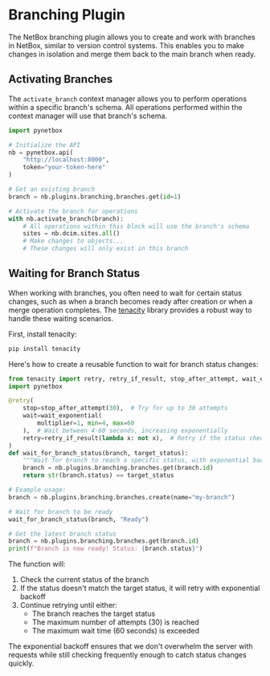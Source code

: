# Branching Plugin

The NetBox branching plugin allows you to create and work with branches in NetBox, similar to version control systems. This enables you to make changes in isolation and merge them back to the main branch when ready.

## Activating Branches

The `activate_branch` context manager allows you to perform operations within a specific branch's schema. All operations performed within the context manager will use that branch's schema.

```python
import pynetbox

# Initialize the API
nb = pynetbox.api(
    "http://localhost:8000",
    token="your-token-here"
)

# Get an existing branch
branch = nb.plugins.branching.branches.get(id=1)

# Activate the branch for operations
with nb.activate_branch(branch):
    # All operations within this block will use the branch's schema
    sites = nb.dcim.sites.all()
    # Make changes to objects...
    # These changes will only exist in this branch
```

## Waiting for Branch Status

When working with branches, you often need to wait for certain status changes, such as when a branch becomes ready after creation or when a merge operation completes. The [tenacity](https://github.com/jd/tenacity) library provides a robust way to handle these waiting scenarios.

First, install tenacity:

```bash
pip install tenacity
```

Here's how to create a reusable function to wait for branch status changes:

```python
from tenacity import retry, retry_if_result, stop_after_attempt, wait_exponential
import pynetbox

@retry(
    stop=stop_after_attempt(30),  # Try for up to 30 attempts
    wait=wait_exponential(
        multiplier=1, min=4, max=60
    ),  # Wait between 4-60 seconds, increasing exponentially
    retry=retry_if_result(lambda x: not x),  # Retry if the status check returns False
)
def wait_for_branch_status(branch, target_status):
    """Wait for branch to reach a specific status, with exponential backoff."""
    branch = nb.plugins.branching.branches.get(branch.id)
    return str(branch.status) == target_status

# Example usage:
branch = nb.plugins.branching.branches.create(name="my-branch")

# Wait for branch to be ready
wait_for_branch_status(branch, "Ready")

# Get the latest branch status
branch = nb.plugins.branching.branches.get(branch.id)
print(f"Branch is now ready! Status: {branch.status}")
```

The function will:

1. Check the current status of the branch
2. If the status doesn't match the target status, it will retry with exponential backoff
3. Continue retrying until either:
   - The branch reaches the target status
   - The maximum number of attempts (30) is reached
   - The maximum wait time (60 seconds) is exceeded

The exponential backoff ensures that we don't overwhelm the server with requests while still checking frequently enough to catch status changes quickly. 